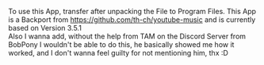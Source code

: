 To use this App, transfer after unpacking the File to Program Files. This App is a Backport from https://github.com/th-ch/youtube-music and is currently based on Version 3.5.1    
     Also I wanna add, without the help from TAM on the Discord Server from BobPony I wouldn't be able to do this, he basically showed me how it worked, and I don't wanna feel guilty for not mentioning him, thx :D
